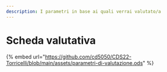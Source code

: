 ```yaml
---
description: I parametri in base ai quali verrai valutato/a
---
```


# Scheda valutativa

{% embed url="https://github.com/cd5050/CDS22-Torricelli/blob/main/assets/parametri-di-valutazione.ods" %}

